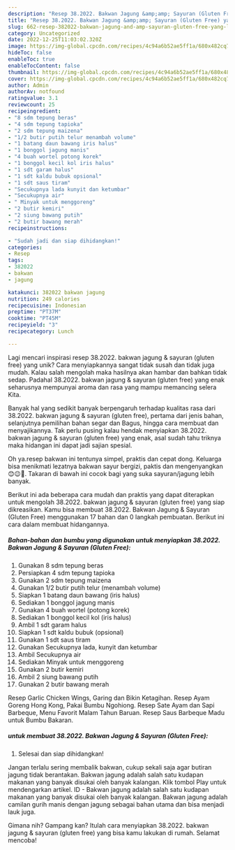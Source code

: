 ```yaml
---
description: "Resep 38.2022. Bakwan Jagung &amp;amp; Sayuran (Gluten Free) yang Lezat Sekali"
title: "Resep 38.2022. Bakwan Jagung &amp;amp; Sayuran (Gluten Free) yang Lezat Sekali"
slug: 662-resep-382022-bakwan-jagung-and-amp-sayuran-gluten-free-yang-lezat-sekali
category: Uncategorized
date: 2022-12-25T11:03:02.320Z
image: https://img-global.cpcdn.com/recipes/4c94a6b52ae5ff1a/680x482cq70/382022-bakwan-jagung-sayuran-gluten-free-foto-resep-utama.jpg
hideToc: false
enableToc: true
enableTocContent: false
thumbnail: https://img-global.cpcdn.com/recipes/4c94a6b52ae5ff1a/680x482cq70/382022-bakwan-jagung-sayuran-gluten-free-foto-resep-utama.jpg
cover: https://img-global.cpcdn.com/recipes/4c94a6b52ae5ff1a/680x482cq70/382022-bakwan-jagung-sayuran-gluten-free-foto-resep-utama.jpg
author: Admin
authorAv: notfound
ratingvalue: 3.1
reviewcount: 25
recipeingredient:
- "8 sdm tepung beras"
- "4 sdm tepung tapioka"
- "2 sdm tepung maizena"
- "1/2 butir putih telur menambah volume"
- "1 batang daun bawang iris halus"
- "1 bonggol jagung manis"
- "4 buah wortel potong korek"
- "1 bonggol kecil kol iris halus"
- "1 sdt garam halus"
- "1 sdt kaldu bubuk opsional"
- "1 sdt saus tiram"
- "Secukupnya lada kunyit dan ketumbar"
- "Secukupnya air"
- " Minyak untuk menggoreng"
- "2 butir kemiri"
- "2 siung bawang putih"
- "2 butir bawang merah"
recipeinstructions:

- "Sudah jadi dan siap dihidangkan!"
categories:
- Resep
tags:
- 382022
- bakwan
- jagung

katakunci: 382022 bakwan jagung 
nutrition: 249 calories
recipecuisine: Indonesian
preptime: "PT37M"
cooktime: "PT45M"
recipeyield: "3"
recipecategory: Lunch

---
```





Lagi mencari inspirasi resep 38.2022. bakwan jagung &amp; sayuran (gluten free) yang unik? Cara menyiapkannya sangat tidak susah dan tidak juga mudah. Kalau salah mengolah maka hasilnya akan hambar dan bahkan tidak sedap. Padahal 38.2022. bakwan jagung &amp; sayuran (gluten free) yang enak seharusnya mempunyai aroma dan rasa yang mampu memancing selera Kita.





Banyak hal yang sedikit banyak berpengaruh terhadap kualitas rasa dari 38.2022. bakwan jagung &amp; sayuran (gluten free), pertama dari jenis bahan, selanjutnya pemilihan bahan segar dan Bagus, hingga cara membuat dan menyajikannya. Tak perlu pusing kalau hendak menyiapkan 38.2022. bakwan jagung &amp; sayuran (gluten free) yang enak,      asal sudah tahu triknya maka hidangan ini dapat jadi sajian spesial.














Oh ya.resep bakwan ini tentunya simpel, praktis dan cepat dong. Keluarga bisa menikmati lezatnya bakwan sayur bergizi, paktis dan mengenyangkan 😊😉🙏. Takaran di bawah ini cocok bagi yang suka sayuran/jagung lebih banyak.






Berikut ini ada beberapa cara mudah dan praktis yang dapat diterapkan untuk mengolah 38.2022. bakwan jagung &amp; sayuran (gluten free) yang siap dikreasikan. Kamu bisa membuat 38.2022. Bakwan Jagung &amp; Sayuran (Gluten Free) menggunakan 17 bahan dan 0 langkah pembuatan. Berikut ini cara dalam membuat hidangannya.

<!--inarticleads1-->

##### Bahan-bahan dan bumbu yang digunakan untuk menyiapkan 38.2022. Bakwan Jagung &amp; Sayuran (Gluten Free):

1. Gunakan 8 sdm tepung beras
1. Persiapkan 4 sdm tepung tapioka
1. Gunakan 2 sdm tepung maizena
1. Gunakan 1/2 butir putih telur (menambah volume)
1. Siapkan 1 batang daun bawang (iris halus)
1. Sediakan 1 bonggol jagung manis
1. Gunakan 4 buah wortel (potong korek)
1. Sediakan 1 bonggol kecil kol (iris halus)
1. Ambil 1 sdt garam halus
1. Siapkan 1 sdt kaldu bubuk (opsional)
1. Gunakan 1 sdt saus tiram
1. Gunakan Secukupnya lada, kunyit dan ketumbar
1. Ambil Secukupnya air
1. Sediakan  Minyak untuk menggoreng
1. Gunakan 2 butir kemiri
1. Ambil 2 siung bawang putih
1. Gunakan 2 butir bawang merah


Resep Garlic Chicken Wings, Garing dan Bikin Ketagihan. Resep Ayam Goreng Hong Kong, Pakai Bumbu Ngohiong. Resep Sate Ayam dan Sapi Barbeque, Menu Favorit Malam Tahun Baruan. Resep Saus Barbeque Madu untuk Bumbu Bakaran. 

<!--inarticleads2-->

#####  untuk membuat 38.2022. Bakwan Jagung &amp; Sayuran (Gluten Free):


1. Selesai dan siap dihidangkan!

Jangan terlalu sering membalik bakwan, cukup sekali saja agar butiran jagung tidak berantakan. Bakwan jagung adalah salah satu kudapan makanan yang banyak disukai oleh banyak kalangan. Klik tombol Play untuk mendengarkan artikel. ID - Bakwan jagung adalah salah satu kudapan makanan yang banyak disukai oleh banyak kalangan. Bakwan jagung adalah camilan gurih manis dengan jagung sebagai bahan utama dan bisa menjadi lauk juga. 

Gimana nih? Gampang kan? Itulah cara menyiapkan 38.2022. bakwan jagung &amp; sayuran (gluten free) yang bisa kamu lakukan di rumah. Selamat mencoba!
